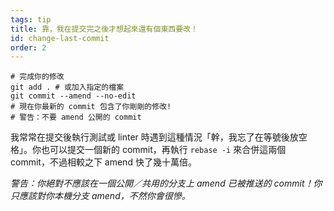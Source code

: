 ```yaml
---
tags: tip
title: 靠，我在提交完之後才想起來還有個東西要改！
id: change-last-commit
order: 2
---
```


```git
# 完成你的修改
git add . # 或加入指定的檔案
git commit --amend --no-edit
# 現在你最新的 commit 包含了你剛剛的修改!
# 警告：不要 amend 公開的 commit
```

我常常在提交後執行測試或 linter 時遇到這種情況「幹，我忘了在等號後放空格」。你也可以提交一個新的 commit，再執行 `rebase -i` 來合併這兩個 commit，不過相較之下 amend 快了幾十萬倍。

*警告：你絕對不應該在一個公開／共用的分支上 amend 已被推送的 commit！你只應該對你本機分支 amend，不然你會很慘。*